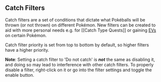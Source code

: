 ## Catch Filters
Catch filters are a set of conditions that dictate what Pokéballs will be thrown (or not thrown) on different Pokémon. New filters can be created to aid with more personal needs e.g. for [[Catch Type Quests]] or gaining [EVs](#!Pokérus#Effort_Values) on certain Pokémon.

Catch filter priority is set from top to bottom by default, so higher filters have a higher priority.

**Note**: Setting a catch filter to 'Do not catch' is ***not*** the same as disabling it, and doing so may lead to interference with other catch filters. To properly disable a filter, right-click on it or go into the filter settings and toggle the enable button.
